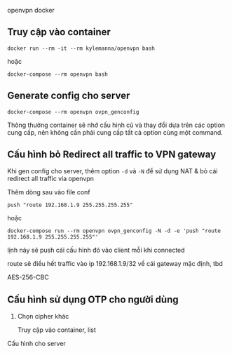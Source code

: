 openvpn docker

## Truy cập vào container

    docker run --rm -it --rm kylemanna/openvpn bash

hoặc

    docker-compose --rm openvpn bash

## Generate config cho server

    docker-compose --rm openvpn ovpn_genconfig

Thông thường container sẽ nhớ cấu hình cũ và thay đổi dựa trên các option cung cấp, nên không cần phải cung cấp tất cả option cùng một command.

## Cấu hình bỏ Redirect all traffic to VPN gateway

Khi gen config cho server, thêm option `-d` và `-N` để sử dụng NAT & bỏ cái redirect all traffic via openvpn


Thêm dòng sau vào file conf

    push "route 192.168.1.9 255.255.255.255"

hoặc

    docker-compose run --rm openvpn ovpn_genconfig -N -d -e 'push "route 192.168.1.9 255.255.255.255"'

lịnh này sẽ push cái cấu hình đó vào client mỗi khi connected

route sẽ điều hết traffic vào ip 192.168.1.9/32 về cái gateway mặc định, tbd


AES-256-CBC


## Cấu hình sử dụng OTP cho người dùng

1. Chọn cipher khác

    Truy cập vào container, list

Cấu hình cho server

